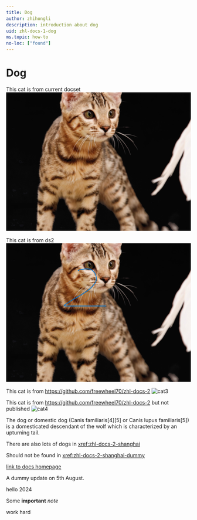 ```yaml
---
title: Dog
author: zhihongli 
description: introduction about dog
uid: zhl-docs-1-dog
ms.topic: how-to
no-loc: ["found"]
---
```

# Dog

This cat is from current docset
![cat1](cat1.png)

This cat is from ds2
![cat2](../ds2/cat2.png)

This cat is from https://github.com/freewheel70/zhl-docs-2
![cat3](~/zhl-docs-2/ds1-2/cat3.png)

This cat is from https://github.com/freewheel70/zhl-docs-2 but not published
![cat4](~/zhl-docs-2/ds1-2/cat4.png)

The dog or domestic dog (Canis familiaris[4][5] or Canis lupus familiaris[5]) is a domesticated descendant of the wolf which is characterized by an upturning tail.  

There are also lots of dogs in <xref:zhl-docs-2-shanghai> 

Should not be found in <xref:zhl-docs-2-shanghai-dummy> 

[link to docs homepage](https://ppe.docs.microsoft.com/en-us/test-page/index)

A dummy update on 5th August.

hello 2024

Some <b>important</b> <i>note</i>

work hard
